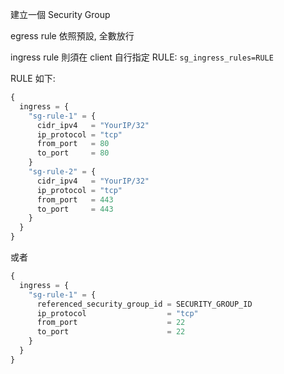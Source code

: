 
建立一個 Security Group

egress rule 依照預設, 全數放行

ingress rule 則須在 client 自行指定 RULE: `sg_ingress_rules=RULE`

RULE 如下:

```js
{
  ingress = {
    "sg-rule-1" = {
      cidr_ipv4   = "YourIP/32"
      ip_protocol = "tcp"
      from_port   = 80
      to_port     = 80
    }
    "sg-rule-2" = {
      cidr_ipv4   = "YourIP/32"
      ip_protocol = "tcp"
      from_port   = 443
      to_port     = 443
    }
  }
}
```

或者

```js
{
  ingress = {
    "sg-rule-1" = {
      referenced_security_group_id = SECURITY_GROUP_ID
      ip_protocol                  = "tcp"
      from_port                    = 22
      to_port                      = 22
    }
  }
}
```
